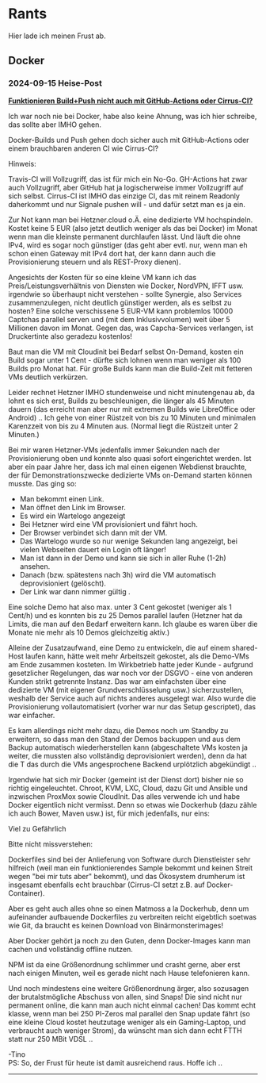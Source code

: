 # Rants

Hier lade ich meinen Frust ab.

## Docker

### 2024-09-15 Heise-Post

**[Funktionieren Build+Push nicht auch mit GitHub-Actions oder Cirrus-CI?](https://www.heise.de/forum/heise-online/Kommentare/Bis-zu-80-Prozent-mehr-Docker-erhoeht-die-Preise/Funktionieren-Build-Push-nicht-auch-mit-GitHub-Actions-oder-Cirrus-CI/posting-44427190/show/)**

Ich war noch nie bei Docker, habe also keine Ahnung, was ich hier schreibe, das sollte aber IMHO gehen.

Docker-Builds und Push gehen doch sicher auch mit GitHub-Actions oder einem brauchbaren anderen CI wie Cirrus-CI?

Hinweis: 

Travis-CI will Vollzugriff, das ist für mich ein No-Go.  GH-Actions hat zwar auch Vollzugriff, aber GitHub hat ja logischerweise immer Vollzugriff auf sich selbst.  Cirrus-CI ist IMHO das einzige CI, das mit reinem Readonly daherkommt und nur Signale pushen will - und dafür setzt man es ja ein.

Zur Not kann man bei Hetzner.cloud o.Ä. eine dedizierte VM hochspindeln.  Kostet keine 5 EUR (also jetzt deutlich weniger als das bei Docker) im Monat wenn man die kleinste permanent durchlaufen lässt.  Und läuft die ohne IPv4, wird es sogar noch günstiger (das geht aber evtl. nur, wenn man eh schon einen Gateway mit IPv4 dort hat, der kann dann auch die Provisionierung steuern und als REST-Proxy dienen).

Angesichts der Kosten für so eine kleine VM kann ich das Preis/Leistungsverhältnis von Diensten wie Docker, NordVPN, IFFT usw. irgendwie so überhaupt nicht verstehen - sollte Synergie, also Services zusammenzulegen, nicht deutlich günstiger werden, als es selbst zu hosten?  Eine solche verschissene 5 EUR-VM kann problemlos 10000 Captchas parallel serven und (mit dem Inklusivvolumen) weit über 5 Millionen davon im Monat.  Gegen das, was Capcha-Services verlangen, ist Druckertinte also geradezu kostenlos!

Baut man die VM mit Cloudinit bei Bedarf selbst On-Demand, kosten ein Build sogar unter 1 Cent - dürfte sich lohnen wenn man weniger als 100 Builds pro Monat hat.  Für große Builds kann man die Build-Zeit mit fetteren VMs deutlich verkürzen.

Leider rechnet Hetzner IMHO stundenweise und nicht minutengenau ab, da lohnt es sich erst, Builds zu beschleunigen, die länger als 45 Minuten dauern (das erreicht man aber nur mit extremen Builds wie LibreOffice oder Android) .. Ich gehe von einer Rüstzeit von bis zu 10 Minuten und minimalen Karenzzeit von bis zu 4 Minuten aus.  (Normal liegt die Rüstzeit unter 2 Minuten.)

Bei mir waren Hetzner-VMs jedenfalls immer Sekunden nach der Provisionierung oben und konnte also quasi sofort eingerichtet werden.  Ist aber ein paar Jahre her, dass ich mal einen eigenen Webdienst brauchte, der für Demonstrationszwecke dedizierte VMs on-Demand starten können musste.  Das ging so:

- Man bekommt einen Link.
- Man öffnet den Link im Browser.
- Es wird ein Wartelogo angezeigt
- Bei Hetzner wird eine VM provisioniert und fährt hoch.
- Der Browser verbindet sich dann mit der VM.
- Das Wartelogo wurde so nur wenige Sekunden lang angezeigt, bei vielen Webseiten dauert ein Login oft länger!
- Man ist dann in der Demo und kann sie sich in aller Ruhe (1-2h) ansehen.
- Danach (bzw. spätestens nach 3h) wird die VM automatisch deprovisioniert (gelöscht).
- Der Link war dann nimmer gültig .

Eine solche Demo hat also max. unter 3 Cent gekostet (weniger als 1 Cent/h) und es konnten bis zu 25 Demos parallel laufen (Hetzner hat da Limits, die man auf den Bedarf erweitern kann.  Ich glaube es waren über die Monate nie mehr als 10 Demos gleichzeitig aktiv.)

Alleine der Zusatzaufwand, eine Demo zu entwickeln, die auf einem shared-Host laufen kann, hätte weit mehr Arbeitszeit gekostet, als die Demo-VMs am Ende zusammen kosteten.  Im Wirkbetrieb hatte jeder Kunde - aufgrund gesetzlicher Regelungen, das war noch vor der DSGVO - eine von anderen Kunden strikt getrennte Instanz.  Das war am einfachsten über eine dedizierte VM (mit eigener Grundverschlüsselung usw.) sicherzustellen, weshalb der Service auch auf nichts anderes ausgelegt war.  Also wurde die Provisionierung vollautomatisiert (vorher war nur das Setup gescriptet), das war einfacher.

Es kam allerdings nicht mehr dazu, die Demos noch um Standby zu erweitern, so dass man den Stand der Demos backuppen und aus dem Backup automatisch wiederherstellen kann (abgeschaltete VMs kosten ja weiter, die mussten also vollständig deprovisioniert werden), denn da hat die T das durch die VMs angesprochene Backend urplötzlich abgekündigt ..

Irgendwie hat sich mir Docker (gemeint ist der Dienst dort) bisher nie so richtig eingeleuchtet.  Chroot, KVM, LXC, Cloud, dazu Git und Ansible und inzwischen ProxMox sowie CloudInit.  Das alles verwende ich und habe Docker eigentlich nicht vermisst.  Denn so etwas wie Dockerhub (dazu zähle ich auch Bower, Maven usw.) ist, für mich jedenfalls, nur eins:

Viel zu Gefährlich

Bitte nicht missverstehen:

Dockerfiles sind bei der Anlieferung von Software durch Dienstleister sehr hilfreich (weil man ein funktionierendes Sample bekommt und keinen Streit wegen "bei mir tuts aber" bekommt), und das Ökosystem drumherum ist insgesamt ebenfalls echt brauchbar (Cirrus-CI setzt z.B. auf Docker-Container).

Aber es geht auch alles ohne so einen Matmoss a la Dockerhub, denn um aufeinander aufbauende Dockerfiles zu verbreiten reicht eigebtlich soetwas wie Git, da braucht es keinen Download von Binärmonsterimages!

Aber Docker gehört ja noch zu den Guten, denn Docker-Images kann man cachen und vollständig offline nutzen.

NPM ist da eine Größenordnung schlimmer und crasht gerne, aber erst nach einigen Minuten, weil es gerade nicht nach Hause telefonieren kann.

Und noch mindestens eine weitere Größenordnung ärger, also sozusagen der brutalstmögliche Abschuss von allen, sind Snaps!  Die sind nicht nur permanent online, die kann man auch nicht einmal cachen! Das kommt echt klasse, wenn man bei 250 PI-Zeros mal parallel den Snap update fährt (so eine kleine Cloud kostet heutzutage weniger als ein Gaming-Laptop, und verbraucht auch weniger Strom), da wünscht man sich dann echt FTTH statt nur 250 MBit VDSL ..

-Tino  
PS:  So, der Frust für heute ist damit ausreichend raus.  Hoffe ich ..

--------
